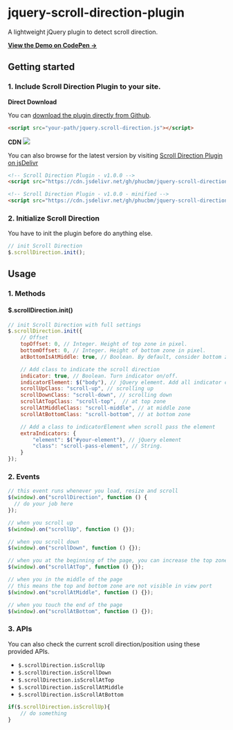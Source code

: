 # jquery-scroll-direction-plugin
A lightweight jQuery plugin to detect scroll direction.

**[View the Demo on CodePen &rarr;](https://codepen.io/phucbui/pen/yLaeqBw)**

## Getting started

### 1. Include Scroll Direction Plugin to your site.

**Direct Download**

You can [download the plugin directly from Github](https://raw.githubusercontent.com/phucbm/jquery-scroll-direction-plugin/main/jquery.scroll-direction.js).

```html
<script src="your-path/jquery.scroll-direction.js"></script>
```

**CDN** [![](https://data.jsdelivr.com/v1/package/gh/phucbm/jquery-scroll-direction-plugin/badge)](https://www.jsdelivr.com/package/gh/phucbm/jquery-scroll-direction-plugin)

You can also browse for the latest version by visiting [Scroll Direction Plugin on jsDelivr](https://cdn.jsdelivr.net/gh/phucbm/jquery-scroll-direction-plugin/)

```html
<!-- Scroll Direction Plugin - v1.0.0 -->
<script src="https://cdn.jsdelivr.net/gh/phucbm/jquery-scroll-direction-plugin@1.0.0/jquery.scroll-direction.js"></script>

<!-- Scroll Direction Plugin - v1.0.0 - minified -->
<script src="https://cdn.jsdelivr.net/gh/phucbm/jquery-scroll-direction-plugin@1.0.0/jquery.scroll-direction.min.js"></script>
```

### 2. Initialize Scroll Direction

You have to init the plugin before do anything else.

```js
// init Scroll Direction
$.scrollDirection.init();
```

## Usage

### 1. Methods

#### $.scrollDirection.init()

```js
// init Scroll Direction with full settings
$.scrollDirection.init({
    // Offset
    topOffset: 0, // Integer. Height of top zone in pixel.
    bottomOffset: 0, // Integer. Height of bottom zone in pixel.
    atBottomIsAtMiddle: true, // Boolean. By default, consider bottom zone is also middle zone.

    // Add class to indicate the scroll direction
    indicator: true, // Boolean. Turn indicator on/off.
    indicatorElement: $("body"), // jQuery element. Add all indicator classes to this element.
    scrollUpClass: "scroll-up", // scrolling up
    scrollDownClass: "scroll-down", // scrolling down
    scrollAtTopClass: "scroll-top",  // at top zone
    scrollAtMiddleClass: "scroll-middle", // at middle zone
    scrollAtBottomClass: "scroll-bottom", // at bottom zone

    // Add a class to indicatorElement when scroll pass the element
    extraIndicators: {
        "element": $("#your-element"), // jQuery element
        "class": "scroll-pass-element", // String.
    }
});
```

### 2. Events

```js
// this event runs whenever you load, resize and scroll
$(window).on("scrollDirection", function () {
  // do your job here
});

// when you scroll up
$(window).on("scrollUp", function () {});

// when you scroll down
$(window).on("scrollDown", function () {});

// when you at the beginning of the page, you can increase the top zone using topOffset
$(window).on("scrollAtTop", function () {});

// when you in the middle of the page 
// this means the top and bottom zone are not visible in view port
$(window).on("scrollAtMiddle", function () {});

// when you touch the end of the page
$(window).on("scrollAtBottom", function () {});
```

### 3. APIs

You can also check the current scroll direction/position using these provided APIs.

- `$.scrollDirection.isScrollUp`
- `$.scrollDirection.isScrollDown`
- `$.scrollDirection.isScrollAtTop`
- `$.scrollDirection.isScrollAtMiddle`
- `$.scrollDirection.isScrollAtBottom`

```js
if($.scrollDirection.isScrollUp){
    // do something
}
```